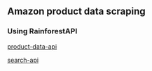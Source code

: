 ## Amazon product data scraping


### Using RainforestAPI
[product-data-api](https://www.rainforestapi.com/docs/product-data-api/overview)

[search-api](https://www.rainforestapi.com/docs/product-data-api/parameters/search)
